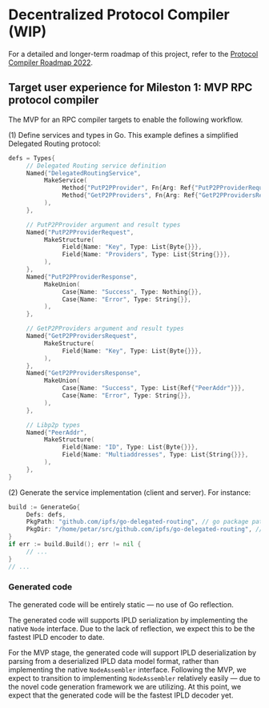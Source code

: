 
# Decentralized Protocol Compiler (WIP)

For a detailed and longer-term roadmap of this project, refer to the [Protocol Compiler Roadmap 2022](doc/roadmap.md).

## Target user experience for Mileston 1: MVP RPC protocol compiler

The MVP for an RPC compiler targets to enable the following workflow.

(1) Define services and types in Go. This example defines a simplified Delegated Routing protocol:

```go
defs = Types{
     // Delegated Routing service definition
     Named{"DelegatedRoutingService",
          MakeService(
               Method{"PutP2PProvider", Fn{Arg: Ref{"PutP2PProviderRequest"}, Return: Ref{"PutP2PProviderResponse"}}},
               Method{"GetP2PProviders", Fn{Arg: Ref{"GetP2PProvidersRequest"}, Return: Ref{"GetP2PProvidersResponse"}}},
          ),
     },

     // PutP2PProvider argument and result types
     Named{"PutP2PProviderRequest",
          MakeStructure(
               Field{Name: "Key", Type: List{Byte{}}},
               Field{Name: "Providers", Type: List{String{}}},
          ),
     },
     Named{"PutP2PProviderResponse",
          MakeUnion(
               Case{Name: "Success", Type: Nothing{}},
               Case{Name: "Error", Type: String{}},
          ),
     },

     // GetP2PProviders argument and result types
     Named{"GetP2PProvidersRequest",
          MakeStructure(
               Field{Name: "Key", Type: List{Byte{}}},
          ),
     },
     Named{"GetP2PProvidersResponse",
          MakeUnion(
               Case{Name: "Success", Type: List{Ref{"PeerAddr"}}},
               Case{Name: "Error", Type: String{}},
          ),
     },

     // Libp2p types
     Named{"PeerAddr",
          MakeStructure(
               Field{Name: "ID", Type: List{Byte{}}},
               Field{Name: "Multiaddresses", Type: List{String{}}},
          ),
     },
}
```

(2) Generate the service implementation (client and server). For instance:

```go
build := GenerateGo{
     Defs: defs,
     PkgPath: "github.com/ipfs/go-delegated-routing", // go package path
     PkgDir: "/home/petar/src/github.com/ipfs/go-delegated-routing", // local directory
}
if err := build.Build(); err != nil {
     // ...
}
// ...
```

### Generated code

The generated code will be entirely static — no use of Go reflection.

The generated code will supports IPLD serialization by implementing the native `Node` interface. Due to the lack of reflection, we expect this to be the fastest IPLD encoder to date.

For the MVP stage, the generated code will support IPLD deserialization by parsing from a deserialized IPLD data model format, rather than implementing the native `NodeAssembler` interface. Following the MVP, we expect to transition to implementing `NodeAssembler` relatively easily — due to the novel code generation framework we are utilizing. At this point, we expect that the generated code will be the fastest IPLD decoder yet.
